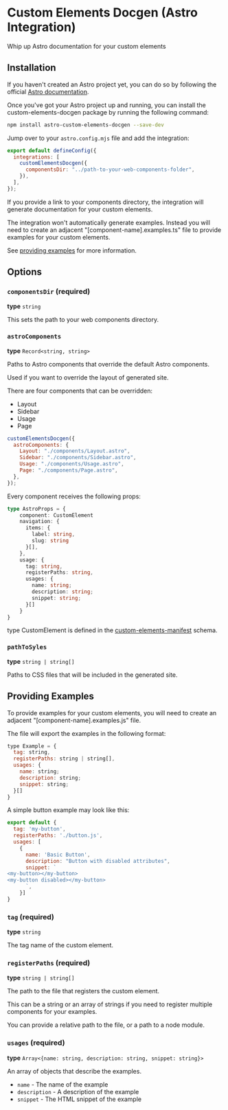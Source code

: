 # Custom Elements Docgen (Astro Integration)

Whip up Astro documentation for your custom elements

## Installation

If you haven't created an Astro project yet, you can do so by following the official [Astro documentation](https://docs.astro.build/en/install/auto/).

Once you've got your Astro project up and running, you can install the custom-elements-docgen package by running the following command:

```bash
npm install astro-custom-elements-docgen --save-dev
```

Jump over to your `astro.config.mjs` file and add the integration:

```javascript
export default defineConfig({
  integrations: [
    customElementsDocgen({
      componentsDir: "../path-to-your-web-components-folder",
    }),
  ],
});
```

If you provide a link to your components directory, the integration will generate documentation for your custom elements.

The integration won't automatically generate examples. Instead you will need to create an adjacent "[component-name].examples.ts" file to provide examples for your custom elements.

See [providing examples](#providing-examples) for more information.


## Options

### `componentsDir` (required)

**type** `string`

This sets the path to your web components directory.

### `astroComponents`

**type** `Record<string, string>`

Paths to Astro components that override the default Astro components.

Used if you want to override the layout of generated site.

There are four components that can be overridden:

- Layout
- Sidebar
- Usage
- Page

```javascript
customElementsDocgen({
  astroComponents: {
    Layout: "./components/Layout.astro",
    Sidebar: "./components/Sidebar.astro",
    Usage: "./components/Usage.astro",
    Page: "./components/Page.astro",
  },
});
```

Every component receives the following props:

```typescript
type AstroProps = {
    component: CustomElement
    navigation: {
      items: {
        label: string,
        slug: string
      }[],
    },
    usage: {
      tag: string,
      registerPaths: string,
      usages: {
        name: string;
        description: string;
        snippet: string;
      }[]
    }
}
```

type CustomElement is defined in the [custom-elements-manifest](https://github.com/webcomponents/custom-elements-manifest?tab=readme-ov-file) schema.

### `pathToSyles`

**type** `string | string[]`

Paths to CSS files that will be included in the generated site.

## Providing Examples

To provide examples for your custom elements, you will need to create an adjacent "[component-name].examples.js" file.

The file will export the examples in the following format:

```javascript
type Example = {
  tag: string,
  registerPaths: string | string[],
  usages: {
    name: string;
    description: string;
    snippet: string;
  }[] 
}
```

A simple button example may look like this:

```javascript
export default {
  tag: 'my-button',
  registerPaths: './button.js',
  usages: [
    {
      name: 'Basic Button',
      description: "Button with disabled attributes",
      snippet: `
<my-button></my-button>
<my-button disabled></my-button>
      `,
    }]
}
```

### `tag` (required)

**type** `string`

The tag name of the custom element.

### `registerPaths` (required)

**type** `string | string[]`

The path to the file that registers the custom element.

This can be a string or an array of strings if you need to register multiple components for your examples.

You can provide a relative path to the file, or a path to a node module.

### `usages` (required)

**type** `Array<{name: string, description: string, snippet: string}>`

An array of objects that describe the examples.

- `name` - The name of the example
- `description` - A description of the example
- `snippet` - The HTML snippet of the example
